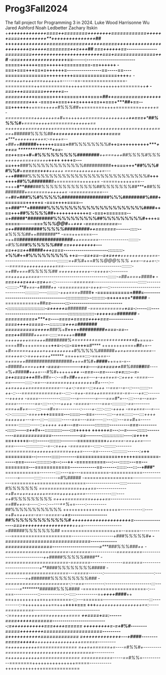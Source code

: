 # Prog3Fall2024
The fall project for Programming 3 in 2024.
Luke Wood
Harrisonne Wu
Jared Ashford
Noah Ledbetter
Zachary Itskin
+*************+++++++++++++====++========++++++++============++++++====+++++++++**+++++++++++++++*##
+++****************++++++++++++============++++++=====+++++++++++++++++++++++=+++++========++=+++*##
===++++******************++==---------------=========++++++++++++++++++++++++===+==============++*#*
-===+++++++++++++++*****+==------:------------------------=====++++++===++++++=========-==++++++****
-===+===+++==+=+++**+++=-----------------==-----==----==============+++++++++===============++++***+
-===+++=+++===++++*++=------==-===============-==========++==========+++++======+++++++=======++***+
-===+++=======++++++=--=====++++*****+======++++=====++++===+*##****++==========++++++========+***++
-====++===+++=+++++==++===+****##*+==--==++++++**++===++***+*++*#%%%##*++=======++++========++*++++=
-==========+++++++=+#*+=++++*++======+++++++++*****++===+********##%%%%#**+====+++++========++++++==
=+++++++===++++++===*+===++===+*++++++++++++++==++++++====+****######%%%%##**++=++++++++===+++++====
+*****++++++++++=:-=*+++=--+*##++****######*******++++++====+****##%%%%%%%%#**++=++++++++++****+++==
**************+==-==+*+==++#**+***#%%%%%%%%%######*##***++===+++***##%%%%#%%%*++++++===+==+++***++++
++++**********=---==****+++****###%%%%%%%%%%%%%##########**++===+++*##%%%##%%#**+***======+++**+++++
====+++++++++=---++****+###***##%%%%%%%%%%%%%%%%%%%%%%%%%%%%#**+++++++##%%#######**#+========++++++=
-=====++++++==--=+++****#**###*******###%%%%%%%%%%%%%##%%%%%%%##*****+**##%%######*#*+=======++++++=
-===========---=+***#**#***+*****###%%#%%%%%#################%%%##********######%###**+=======+++++=
-===++++====--=+*###****+**######%%%%%%%%%%%%%%%%%%%%%%####********++==+++*##%%%%%##***++++++++++++=
-===+=======--=+*###*##*#########%%%%%%%%%%##%%%%%%%%%#**++++======-------===*%%%@@#***++********+++
-===========--=++*####******######%%%%%#########******++=======-------:::::--=**%%%%##*++*#######***
-===+++====---=++*##***###################****++=======---------------::::::::-=*#%%##****#%%%%%%###
==+++++++++---==+**+==++***#####*********+++====----------------------::::::::::-+*%%#**++#%%%%%%%%%
++*********=---==+==--=+=+++****+++++++++++==---------------------------:::::::::=+#%#*+==*#%%@@@%%%
+**********==--=++=-:---=====+++++++*++++===-----------------------------::::::::-=+##*++==*#%%%%%##
=++++++++++--=++*+=-:--------==++++++====----------------------------------:::::::-=*##+===+*####**+
-===+++=+++-==+**+=-::---------=======----------------------:::::::--------::::::::-**#+==-+*####*++
-==========-=+***+=---::-----------------------------------:::::::::::----:::::::::-++*+===+*####**+
-===========+*###*=--------------------------------------:::::::::::::::--:::::::::-=+++++=+*#####**
-===========+*##**==-------:::---------------------------::::::::::::::::::::::::::-=+++++=**#######
-===========+****+==-:-----:::-----------------------------------::::::::::::::::::-+++++==**#######
-==========+*****+=----====+=====+*******+++===------------====++++=====---:::::::::=+**++=**#######
===========++++***###%*+#**++++******#########*+===-==--===++**#####****+++==-::::::==++*+=**####***
=+++++++===+++*#####*###%+==+++++====+++++*****#*+====-===+*##*++++===+++**++=-:-:::-==+++=***#*****
++++++++===+**#**#+=--+*#======+++++=++++++++++*#%%%%%######*++=+=========--==+++=-:-=++++=++*******
==+++==::::-==+***==--=+*===++*##############***###++=+*#%#*+***####***++=+=-=--=#####*+===++*****++
-====----------++=----==+===++*****##%###**##***##*----=*%*+****####**#***+++=---*#%#*++++++******++
--===---==-----=+=::::--*=-=++====+++******##**+##=--:--=#*+*#*****#***++**++=---+**-++=++=-::+**+++
-====---==-------::::::-*==---=======++++++++++#*+----:--*++=++*+++===========---++-:-===--:::=+**++
--===--=--::----:::::::--++-::---============+**=--::::--=++-===++========-==----+=:::--------++*+++
-====-----------::::::::---=--------=----===*#*=---::::---**=--===-====---------==-::::---:---++**++
-=====------===-:::::::::::-==--------===++#*+=----::::---=*#==-----------:-----+-:::::-:::::-++**++
-==+===---=----::-::::::::::::-==++***+++=====---:::::::---==***=------::::--+==:::::::---::::++*+*+
=++++++---=---:::--:::::::::::-----===---===----:::---::::---==+#*+=-----====-:::::::::-----::++*+++
++****+---==--------::::::::::----------===----------::::::-----=++***#**+--::::::::::::----::=+++++
+++++*+=---:--=-----:::::::----------=============--------------==--------:::::::::::::::----:=+*+++
==+++++=--:::------::::::::--------=========+***++====-==++==----===------::::::::::::::--=--:=+**++
-=======--:::::--:::::::::--------==========+++++++=====++++=-----==-------::::::::::::------:+***++
=========--:-------::::::--------==============++++++========------===------::::::::::-=--:---****++
-==========---:---:::::::---==---========---============-------------==-------:::::::---:::--+###***
============--------::::----==---==========-===========---------------=-------::::::--------=#%#####
-=================-----------------========+=================-----------------::::::-------*#%%%%%%%
==============++++==---------------=+*#***+=++=++++++=====++++++===-------------::::----=+#%%%%%%%%%
=+++=========+++++==---------------==*##++=-=----::---:------++*%*+=-----:----------*#*#%%%%%%%%%%%%
+++++++++++=+++++++=-----------::----=+*#*+=*+++==-==--=====-+**+=------------------##%%%%%%%%%%%%%#
++++++++++++++++++++=-----------------===+++++++++++++++++**+++=-------------------=######%%%%%%%##*
==================+==--=====-------------=====================---------------------+****###%%%%%#**+
-=============================-------------================-----------------------=*****###%%%###*++
-======================-=======-------------=========----------------------------++#*####%%%%%####**
-======================-=======----------------=======--------------------------+**####%%%%%%%%#####
-======================---=====-------:-------------------------:-------------=+*#######%%%%%%%%%###
-======================-:--===----------:-----------------------:::----------=********######%%%####*
-======================-:---===------------::------------:--:::::-----------=+******++++***####***++
==++++++++++==++=======-:::---=======-----------------------:::-----------:-=+++++++++==+++**++++===
+++***++++++++++++++++==:-----==========----------------------------------:==+++++++++===+++++++====
***************++====+==:------====+++++=======---------------------------:=+++++++++++===++++======
++***++++++***+=-=+*#%#*--------=====+++*+++++====================---------=+++++++++++=============
=+++++++++++++---+*####*--------=====+++++**++++++++++++++++======---------=++++++++++==============
=++=+======+=----=*#%%#+---------=======++++++++++++++++++======----------=+++++++++++==============
===========-----==*#%%*=-----------========+++++++++++++++=====-----------+++++++++++++=============